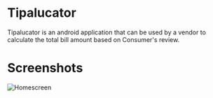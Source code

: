 # Tipalucator
Tipalucator is an android application that can be used by a vendor to calculate the total bill amount based on Consumer's review.

# Screenshots

![Homescreen](https://cloud.githubusercontent.com/assets/22219118/25315365/7e7a2bf4-2871-11e7-9e18-2b5f9d3d275f.png)
